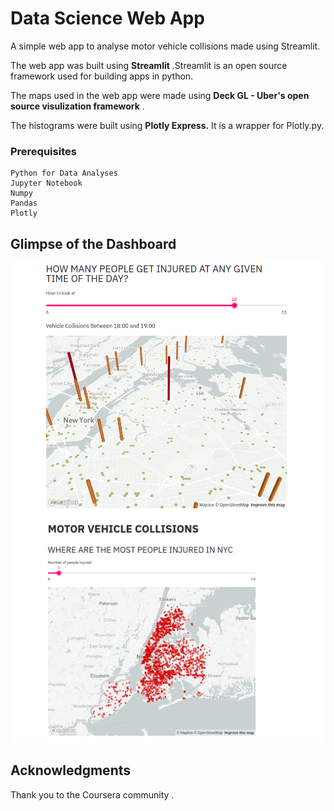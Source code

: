 # Data Science Web App

A simple web app to analyse motor vehicle collisions made using Streamlit.

The web app was built using **Streamlit** .Streamlit is an open source framework used for building apps in python.

The maps used in the web app were made using **Deck GL - Uber's open source visulization framework** .

The histograms were built using **Plotly Express.** It is a wrapper for Plotly.py.

### Prerequisites

```
Python for Data Analyses
Jupyter Notebook
Numpy
Pandas
Plotly
```

## Glimpse of the Dashboard

![dashboard](/1.png)
![dashboard](/2.png)

## Acknowledgments

Thank you to the Coursera community .

